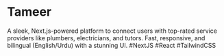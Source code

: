 # Tameer
A sleek, Next.js-powered platform to connect users with top-rated service providers like plumbers, electricians, and tutors. Fast, responsive, and bilingual (English/Urdu) with a stunning UI. #NextJS #React #TailwindCSS
